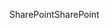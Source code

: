 <span data-ttu-id="35492-101">SharePoint</span><span class="sxs-lookup"><span data-stu-id="35492-101">SharePoint</span></span>